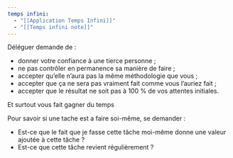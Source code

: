 ```yaml
---
temps infini:
  - "[[Application Temps Infini]]"
  - "[[Temps infini note]]"
---
```


Déléguer demande de :
- donner votre confiance à une tierce personne ;
- ne pas contrôler en permanence sa manière de faire ;
- accepter qu’elle n’aura pas la même méthodologie que vous ;
- accepter que ça ne sera pas vraiment fait comme vous l’auriez fait ;
- accepter que le résultat ne soit pas à 100 % de vos attentes initiales.

Et surtout vous fait gagner du temps

Pour savoir si une tache est a faire soi-même, se demander :
- Est-ce que le fait que je fasse cette tâche moi-même donne une valeur ajoutée à cette tâche ?
- Est-ce que cette tâche revient régulièrement ?
